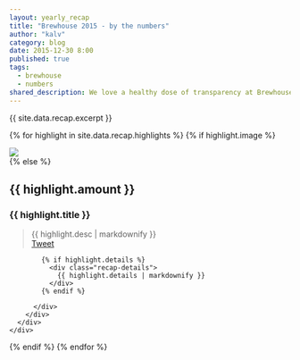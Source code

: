 ```yaml
---
layout: yearly_recap
title: "Brewhouse 2015 - by the numbers"
author: "kalv"
category: blog
date: 2015-12-30 8:00
published: true
tags:
  - brewhouse
  - numbers
shared_description: We love a healthy dose of transparency at Brewhouse. Here's our 2015 year end, by the numbers.
---
```


<p class="excerpt">{{ site.data.recap.excerpt }}</p>

<!-- break -->
{% for highlight in site.data.recap.highlights %}
{% if highlight.image %}
  <section class="recap-image">
    <image src="{{ highlight.image }}">
  </section>
{% else %}
  <section class="recap-section">
    <div class="container content">
      <div class="row flex">
        <div class="col-md-6">
          <div class="recap-heading text-center">
            <div class="recap-badge">
              <i class="recap-badge-icon zmdi {{ highlight.icon }}"></i>
            </div>
            <h2 class="recap-counter">{{ highlight.amount }}</h2>
            <h3 class="recap-title">{{ highlight.title }}</h3>
          </div>
        </div>
        <div class="col-xs-12 col-md-5">
          <div class="recap-desc">
            <blockquote>
              {{ highlight.desc | markdownify }}
              <div class="social-actions">
                <a href="https://twitter.com/share?via=BrewhouseTeam" class="twitter-share-button" data-lang="en" data-url="http://brewhouse.io{{ page.url }}" data-related="chancancode,kalv,pcreux,chuckbergeron" data-counturl="{{ page.counturl }}" data-text="{{ highlight.tweet ? highlight.tweet : highlight.desc }}">Tweet</a>
              </div>
            </blockquote>

            {% if highlight.details %}
              <div class="recap-details">
                {{ highlight.details | markdownify }}
              </div>
            {% endif %}

          </div>
        </div>
      </div>
    </div>
  </section>
{% endif %}
{% endfor %}
